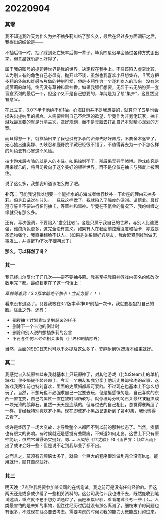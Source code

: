 # 20220904

### 其零

我不知道我昨天为什么为抽不抽多莉纠结了那么久，最后在经过多方面调研之后，我得出的结论是——

不抽后悔一时，抽了踩到死亡概率后悔一辈子。毕竟四星迟早会通过各种方式歪出来，但五星就没那么好得了。

属于我的账号的提瓦特世界是我的世界，决定权在我手上。不应该陷入虚空比较，认为别人有的角色自己必须有。抛开此不谈，虽然也我喜欢小只想集齐，且官方把多莉的外貌和好感名片做的特别可爱，但是多莉作为一个逐利商人的形象，没有常规萝莉的单纯，终究没有草神和雷神香。如果我强行想要，无异于去无脑购买一套盲盒系列的最后一个，但这个又不是自己想要的，单纯是为了想“集齐”，这显然没有意义。

在此立誓，3.0下半卡池绝不动1抽。心海甘雨并不是我想要的，就算歪了五星也会损失出提纳里的机会。人需要控制自己不合理的欲望，毕竟作为非氪佬玩家，抽卡游戏最重要的就是分清主次，做好规划，而不是无脑去打乱自己本就精心规划的方案。

而且得想一下，就算抽出来了我也没有多余的资源去好好养成。不要舍本逐末了。无心抽出迪奥娜、久岐忍和鹿野院平藏已经很不错了，不值得再去为一个不怎么样的角色去有心冒这个风险。

抽卡游戏最考验的就是人的本性。如果控制不了，那后果无异于赌博。游戏终究是用来娱乐的，将目光投向于这个美好的架空世界，而不是仅仅在抽卡与强度上被困住。

说了这么多，我想我知道该怎么做了吧。

**补充：** 可能我说我以想要一个能挂水的心海或者给行秋补一下命座的理由去抽多莉。但是丑话说在前头，一旦我这样做了，我就陷入了强度的深渊。请慎重。最好遵守誓言不要进行任何抽卡，等草神和雷神。毕竟在不氪金的情况下，我的纠缠之缘就只有那么多。

还有，再次强调，不要陷入“虚空比较”。这是只属于我自己的世界，与别人比谁更强，谁的角色更多，这完全没有意义。如果有人在我面前炫耀强度和抽卡，亦或是圣遗物强化，我直接翻脸不认人。（如果是关系很好的朋友，我会赶紧删掉当做无事发生，并提醒Ta下次不要再发了）

**那么，可以释然了吗？**

### 其一

我已经出尔反尔了好几次——要不要抽多莉。我甚至把我原神游戏内签名的修改次数用完了都。最终锁定在了这一句话上：

*草神等着我！3.2版本前绝不抽卡！立此为誓！！！*

看来没有退路了。只要我敢在3.2版本草神UP前抽一次卡，我就要狠狠打自己的脸。除此之外，还有：

- 把攒抽卡计划表恢复到原来的样子
- 删除下一个卡池的倒计时
- 删除和别人说的想抽多莉的妄言
- 不再与任何人讨论相关事情（世界和剧情除外）

当然，后面的SEC日志也可以不必提及这么多了。安静耐到9/28版本结束就好。

### 其二

我感觉自入坑原神以来我就基本上只玩原神了，对其他游戏（比如Steam上的单机游戏）很多都提不起兴趣了。今天一个朋友和我分享了他玩史莱姆牧场的故事，这游戏我两年前也特别喜欢，里面的史莱姆都超可爱的。不过现在也基本上不怎么想玩了。当然，不想玩也不必强求自己一定要去玩，但是挺感慨的是，自己喜欢的东西一直在变，自己的属性一直在被时间所改写。就像棱角分明的石头最终被磨损成一块光滑的鹅卵石。虽然一天天是连续的，但与过去的自己相比，总觉得像断层了一样。曾经我特别喜欢罗小黑，现在即使罗小黑战记更新到了第40集，我也懒得去看了。

或许是经历了一场大变故，才导致整个人都回不到以前的那种状态了。当然，疫情也有很大的影响。有时候就还是感觉有些颓废，不知道如何走出。这世上不只有原神能玩，虽然它做得确实挺好。嗯……大概等《丝之歌》和《雨世界：倾盆大雨》出了或许会好一些？但是说不定到我毕业了都不出。

总而言之，莫须有的烦恼太多了，就像一个巨大的程序很难做到完全没有bug。能用就行，顺其自然就好。

### 其三

明天晚上7点钟我将要参加某公司的在线笔试。我之前可是没有任何经验的。但这两天还是或多或少看了一些相关资料的。这公司我估计我也进不去，既然能收到笔试邀请，重点就不在于想办法通过了，而是积累经验，看看笔试会考一些什么。人类最害怕的是未知的事物，但往往经历过后就没有那么离谱了。细枝末节的问题也有很多，不过现在没必要去考虑。需要考虑的时候以我的能力大概能应付的过来。
